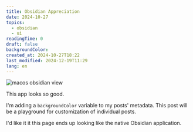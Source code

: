 ```yaml
---
title: Obsidian Appreciation
date: 2024-10-27
topics:
  - obsidian
  - ui
readingTime: 0
draft: false
backgroundColor: 
created_at: 2024-10-27T18:22
last_modified: 2024-12-19T11:29
lang: en
---
```


![macos obsidian view](https://cln.sh/vsWyCGr5+)

This app looks so good.

I'm adding a `backgroundColor` variable to my posts' metadata. This post will be a playground for customization of individual posts.

I'd like it it this page ends up looking like the native Obsidian application.
